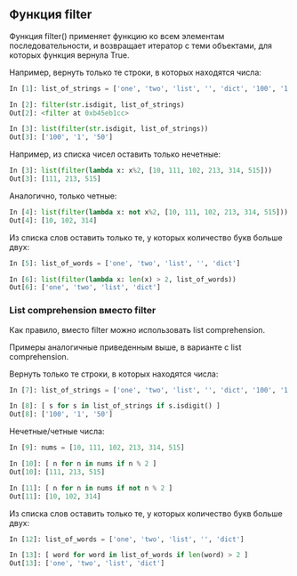 ## Функция filter

Функция filter() применяет функцию ко всем элементам последовательности, и возвращает итератор с теми объектами, для которых функция вернула True.

Например, вернуть только те строки, в которых находятся числа:
```python
In [1]: list_of_strings = ['one', 'two', 'list', '', 'dict', '100', '1', '50']

In [2]: filter(str.isdigit, list_of_strings)
Out[2]: <filter at 0xb45eb1cc>

In [3]: list(filter(str.isdigit, list_of_strings))
Out[3]: ['100', '1', '50']
```

Например, из списка чисел оставить только нечетные:
```python
In [3]: list(filter(lambda x: x%2, [10, 111, 102, 213, 314, 515]))
Out[3]: [111, 213, 515]
```

Аналогично, только четные:
```python
In [4]: list(filter(lambda x: not x%2, [10, 111, 102, 213, 314, 515]))
Out[4]: [10, 102, 314]
```

Из списка слов оставить только те, у которых количество букв больше двух:
```python
In [5]: list_of_words = ['one', 'two', 'list', '', 'dict']

In [6]: list(filter(lambda x: len(x) > 2, list_of_words))
Out[6]: ['one', 'two', 'list', 'dict']
```

### List comprehension вместо filter

Как правило, вместо filter можно использовать list comprehension.

Примеры аналогичные приведенным выше, в варианте с list comprehension.

Вернуть только те строки, в которых находятся числа:
```python
In [7]: list_of_strings = ['one', 'two', 'list', '', 'dict', '100', '1', '50']

In [8]: [ s for s in list_of_strings if s.isdigit() ]
Out[8]: ['100', '1', '50']
```

Нечетные/четные числа:
```python
In [9]: nums = [10, 111, 102, 213, 314, 515]

In [10]: [ n for n in nums if n % 2 ]
Out[10]: [111, 213, 515]

In [11]: [ n for n in nums if not n % 2 ]
Out[11]: [10, 102, 314]
```

Из списка слов оставить только те, у которых количество букв больше двух:
```python
In [12]: list_of_words = ['one', 'two', 'list', '', 'dict']

In [13]: [ word for word in list_of_words if len(word) > 2 ]
Out[13]: ['one', 'two', 'list', 'dict']
```

